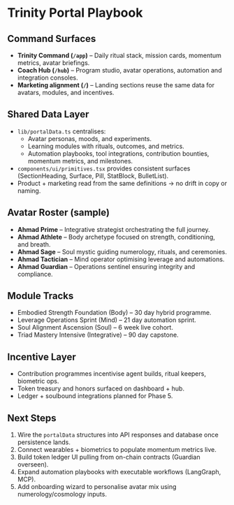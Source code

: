 # Trinity Portal Playbook

## Command Surfaces
- **Trinity Command (`/app`)** – Daily ritual stack, mission cards, momentum metrics, avatar briefings.
- **Coach Hub (`/hub`)** – Program studio, avatar operations, automation and integration consoles.
- **Marketing alignment (`/`)** – Landing sections reuse the same data for avatars, modules, and incentives.

## Shared Data Layer
- `lib/portalData.ts` centralises:
  - Avatar personas, moods, and experiments.
  - Learning modules with rituals, outcomes, and metrics.
  - Automation playbooks, tool integrations, contribution bounties, momentum metrics, and milestones.
- `components/ui/primitives.tsx` provides consistent surfaces (SectionHeading, Surface, Pill, StatBlock, BulletList).
- Product + marketing read from the same definitions → no drift in copy or naming.

## Avatar Roster (sample)
- **Ahmad Prime** – Integrative strategist orchestrating the full journey.
- **Ahmad Athlete** – Body archetype focused on strength, conditioning, and breath.
- **Ahmad Sage** – Soul mystic guiding numerology, rituals, and ceremonies.
- **Ahmad Tactician** – Mind operator optimising leverage and automations.
- **Ahmad Guardian** – Operations sentinel ensuring integrity and compliance.

## Module Tracks
- Embodied Strength Foundation (Body) – 30 day hybrid programme.
- Leverage Operations Sprint (Mind) – 21 day automation sprint.
- Soul Alignment Ascension (Soul) – 6 week live cohort.
- Triad Mastery Intensive (Integrative) – 90 day capstone.

## Incentive Layer
- Contribution programmes incentivise agent builds, ritual keepers, biometric ops.
- Token treasury and honors surfaced on dashboard + hub.
- Ledger + soulbound integrations planned for Phase 5.

## Next Steps
1. Wire the `portalData` structures into API responses and database once persistence lands.
2. Connect wearables + biometrics to populate momentum metrics live.
3. Build token ledger UI pulling from on-chain contracts (Guardian overseen).
4. Expand automation playbooks with executable workflows (LangGraph, MCP).
5. Add onboarding wizard to personalise avatar mix using numerology/cosmology inputs.
